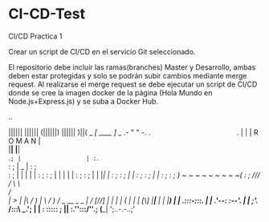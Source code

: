 # CI-CD-Test
CI/CD Practica 1

Crear un script de CI/CD en el servicio Git seleccionado.

El repositorio debe incluir las ramas(branches) Master y Desarrollo, ambas deben estar protegidas y solo se podrán subir cambios mediante merge request. Al realizarse el merge request se debe ejecutar un script de CI/CD donde se cree la imagen docker de la página (Hola Mundo en Node.js+Express.js) y se suba a Docker Hub.

..

 ||||||
              ||||||
             (||||||)
              ||||||
               )||(
          _ _[ ____ ]_ _
     .- "                " -.
   .`                        `.
  |                            |
  |          R O M A N         |    
  |____|                  |____|    
  .` ; |                  | : `.     
  :  ; |           _      | :  ;         
  :  ; |       |  | |     | :  ;
  :  ; |       |  | |     | :  ;
  :  ; |       |  |_|     | :  ;
  :  ; |                  | :  ;
  :  ; |                  | :  ;
  :  ; ) ~ ~ ~ ~ ~ ~ ~ ~ ~( :  ;
  /// /                    \ \\\
     /                       \
     |                         >
     |           |\         /
     )           |  \    /  )
    /_ _ __ _ _ _|    \/ [//]
         |   |           |  |
         (   |           |  |
          [\\]           |__|__
          |  |           |______)
          |  |               .:::-:::.
          |  |             .'--:   :--'.
          |  |            ;'._ /:::\ _.';
          |  |            :    :::::    ;
        __|__|             :.''\:::/''.;
       (_____|              ';..-.-..;'

